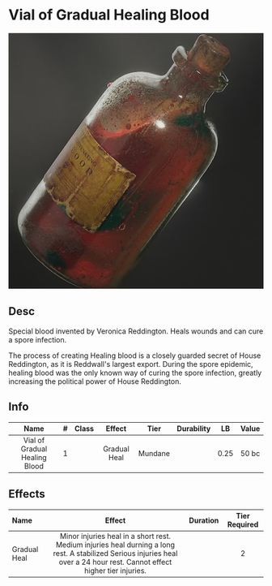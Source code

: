# Vial of Gradual Healing Blood

![Copyright](./../VialOfMinorHealingBlood/VialOfHealingBlood.png)

## Desc

Special blood invented by Veronica Reddington. Heals wounds and can cure a spore infection.

The process of creating Healing blood is a closely guarded secret of House Reddington, as it is Reddwall's largest export. During the spore epidemic, healing blood was the only known way of curing the spore infection, greatly increasing the political power of House Reddington.

## Info

|             Name             | # | Class |    Effect    |  Tier  | Durability |  LB  | Value |
| :---------------------------: | :-: | :---: | :----------: | :-----: | :--------: | :--: | :---: |
| Vial of Gradual Healing Blood | 1 |      | Gradual Heal | Mundane |            | 0.25 | 50 bc |

## Effects

| Name         |                                                                                   Effect                                                                                   | Duration | Tier Required |
| :----------- | :------------------------------------------------------------------------------------------------------------------------------------------------------------------------: | :------: | :-----------: |
| Gradual Heal | Minor injuries heal in a short rest. Medium injuries heal durning a long rest. A stabilized Serious injuries heal over a 24 hour rest. Cannot effect higher tier injuries. |          |       2       |
